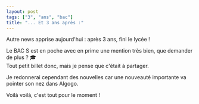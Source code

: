 ```yaml
---
layout: post
tags: ["3", "ans", "bac"]
title: "... Et 3 ans après :"
---
```


Autre news apprise aujourd'hui : après 3 ans, fini le lycée !

Le BAC S est en poche avec en prime une mention très bien, que demander de plus ? :mortar_board:    
Tout petit billet donc, mais je pense que c'était à partager.

Je redonnerai cependant des nouvelles car une nouveauté importante va pointer son nez dans Algogo.

Voilà voilà, c'est tout pour le moment !